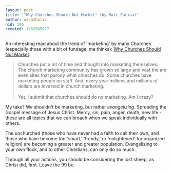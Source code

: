 ```yaml
---
layout: post
title: '"Why Churches Should Not Market" (by Matt Farina)'
author: oscatholic
nid: 195
created: 1262985077
---
```

<p>
	An interesting read about the trend of &#39;marketing&#39; by many Churches (especially those with a bit of fundage, me thinks): <a href="http://www.mattfarina.com/2010/1/why-churches-should-not-market">Why Churches Should Not Market</a>.</p>
<blockquote>
	<p>
		Churches put a lot of time and thought into marketing themselves. The church marketing community has grown so large and vast the are even sites that parody what churches do. Some churches have marketing people on staff. And, every year millions and millions of dollars are invested in church marketing.<br />
		<br />
		Yet, I submit that churches should do no marketing. Am I crazy?</p>
</blockquote>
<p>
	My take? We shouldn&#39;t be marketing, but rather <em>evangelizing</em>. Spreading the Gospel message of Jesus Christ. Mercy, sin, pain, anger, death, new life - these are all topics that we can broach when we speak individually with others.</p>
<p>
	The unchurched (those who have never had a faith to call their own, and those who have become too &#39;smart,&#39; &#39;trendy,&#39; or &#39;enlightened&#39; for organized religion) are becoming a greater and greater population. Evangelizing to your own flock, and to other Christians, can only do so much.</p>
<p>
	Through all your actions, you should be considering the lost sheep, as Christ did, first. Leave the 99 be.</p>
